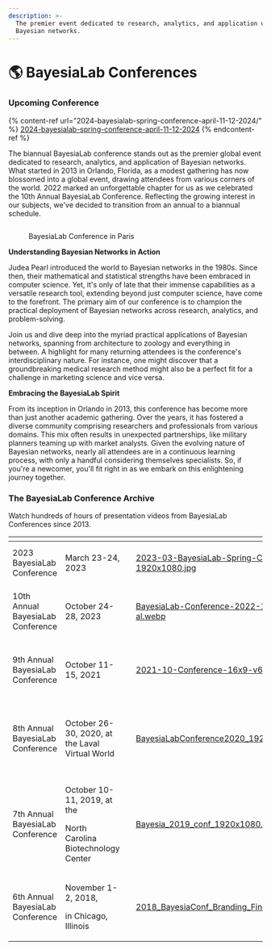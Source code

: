 ```yaml
---
description: >-
  The premier event dedicated to research, analytics, and application of
  Bayesian networks.
---
```


# 🌎 BayesiaLab Conferences



### Upcoming Conference

{% content-ref url="2024-bayesialab-spring-conference-april-11-12-2024/" %}
[2024-bayesialab-spring-conference-april-11-12-2024](2024-bayesialab-spring-conference-april-11-12-2024/)
{% endcontent-ref %}

The biannual BayesiaLab conference stands out as the premier global event dedicated to research, analytics, and application of Bayesian networks. What started in 2013 in Orlando, Florida, as a modest gathering has now blossomed into a global event, drawing attendees from various corners of the world. 2022 marked an unforgettable chapter for us as we celebrated the 10th Annual BayesiaLab Conference. Reflecting the growing interest in our subjects, we've decided to transition from an annual to a biannual schedule.

<figure><img src="https://res.cloudinary.com/dvr3obmlj/image/upload/v1710272859/DSC06682_gdoful.webp" alt=""><figcaption><p>BayesiaLab Conference in Paris</p></figcaption></figure>

**Understanding Bayesian Networks in Action**

Judea Pearl introduced the world to Bayesian networks in the 1980s. Since then, their mathematical and statistical strengths have been embraced in computer science. Yet, it's only of late that their immense capabilities as a versatile research tool, extending beyond just computer science, have come to the forefront. The primary aim of our conference is to champion the practical deployment of Bayesian networks across research, analytics, and problem-solving.

Join us and dive deep into the myriad practical applications of Bayesian networks, spanning from architecture to zoology and everything in between. A highlight for many returning attendees is the conference's interdisciplinary nature. For instance, one might discover that a groundbreaking medical research method might also be a perfect fit for a challenge in marketing science and vice versa.

**Embracing the BayesiaLab Spirit**

From its inception in Orlando in 2013, this conference has become more than just another academic gathering. Over the years, it has fostered a diverse community comprising researchers and professionals from various domains. This mix often results in unexpected partnerships, like military planners teaming up with market analysts. Given the evolving nature of Bayesian networks, nearly all attendees are in a continuous learning process, with only a handful considering themselves specialists. So, if you're a newcomer, you'll fit right in as we embark on this enlightening journey together.

### The BayesiaLab Conference Archive

Watch hundreds of hours of presentation videos from BayesiaLab Conferences since 2013.

<table data-view="cards"><thead><tr><th></th><th></th><th></th><th data-hidden data-card-cover data-type="files"></th><th data-hidden data-card-target data-type="content-ref"></th></tr></thead><tbody><tr><td>2023 BayesiaLab Conference</td><td>March 23-24, 2023</td><td></td><td><a href="../../.gitbook/assets/2023-03-BayesiaLab-Spring-Conference-1920x1080.jpg">2023-03-BayesiaLab-Spring-Conference-1920x1080.jpg</a></td><td><a href="2023-bayesialab-spring-conference/">2023-bayesialab-spring-conference</a></td></tr><tr><td>10th Annual BayesiaLab Conference</td><td>October 24-28, 2023</td><td></td><td><a href="../../.gitbook/assets/BayesiaLab-Conference-2022-1920x1080-al.webp">BayesiaLab-Conference-2022-1920x1080-al.webp</a></td><td><a href="2022-bayesialab-conference-10th-anniversary/">2022-bayesialab-conference-10th-anniversary</a></td></tr><tr><td>9th Annual BayesiaLab Conference</td><td>October 11-15, 2021</td><td></td><td><a href="../../.gitbook/assets/2021-10-Conference-16x9-v6-sc.webp">2021-10-Conference-16x9-v6-sc.webp</a></td><td><a href="2021-bayesialab-conference-a-zoom-virtual-event/">2021-bayesialab-conference-a-zoom-virtual-event</a></td></tr><tr><td>8th Annual BayesiaLab Conference</td><td>October 26-30, 2020, at the Laval Virtual World</td><td></td><td><a href="../../.gitbook/assets/BayesiaLabConference2020_1920x1080.webp">BayesiaLabConference2020_1920x1080.webp</a></td><td><a href="2020-bayesialab-conference-at-the-laval-virtual-world/">2020-bayesialab-conference-at-the-laval-virtual-world</a></td></tr><tr><td>7th Annual BayesiaLab Conference</td><td><p>October 10-11, 2019, at the </p><p>North Carolina Biotechnology Center</p></td><td></td><td><a href="../../.gitbook/assets/Bayesia_2019_conf_1920x1080.webp">Bayesia_2019_conf_1920x1080.webp</a></td><td><a href="2019-bayesialab-conference-in-durham/">2019-bayesialab-conference-in-durham</a></td></tr><tr><td>6th Annual BayesiaLab Conference</td><td><p>November 1-2, 2018,</p><p>in Chicago, Illinois</p></td><td></td><td><a href="../../.gitbook/assets/2018_BayesiaConf_Branding_Final (1).webp">2018_BayesiaConf_Branding_Final (1).webp</a></td><td><a href="2018-bayesialab-conference-in-chicago/">2018-bayesialab-conference-in-chicago</a></td></tr></tbody></table>

